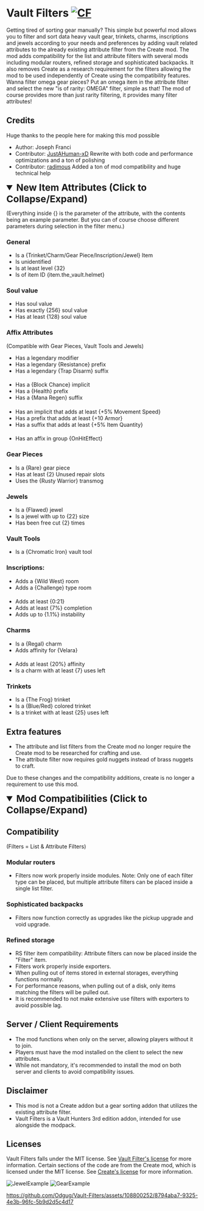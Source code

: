 # Vault Filters <a href="https://www.curseforge.com/minecraft/mc-mods/vault-filters"><img src="http://cf.way2muchnoise.eu/952507.svg" alt="CF"></a>
Getting tired of sorting gear manually? This simple but powerful mod allows you to filter and sort data heavy vault gear,
trinkets, charms, inscriptions and jewels according to your needs and preferences by adding vault related attributes to
the already existing attribute filter from the Create mod. The mod adds compatibility for the list and attribute filters
with several mods including modular routers, refined storage and sophisticated backpacks. It also removes Create as a
research requirement for the filters allowing the mod to be used independently of Create using the compatibility features.
Wanna filter omega gear pieces? Put an omega item in the attribute filter and select the new "is of rarity: OMEGA" filter,
simple as that! The mod of course provides more than just rarity filtering, it provides many filter attributes!

## Credits
Huge thanks to the people here for making this mod possible
- Author: Joseph Franci
- Contributor: [JustAHuman-xD](https://github.com/JustAHuman-xD)
Rewrite with both code and performance optimizations and a ton of polishing
- Contributor: [radimous](https://github.com/radimous)
Added a ton of mod compatibility and huge technical help

<details open>
<summary style="font-size: 1.75em; font-weight: bold">
New Item Attributes (Click to Collapse/Expand)
</summary>

(Everything inside {} is the parameter of the attribute, with the contents being an example parameter.
But you can of course choose different parameters during selection in the filter menu.)

### General
- Is a {Trinket/Charm/Gear Piece/Inscription/Jewel} Item
- Is unidentified
- Is at least level {32}
- Is of item ID {item.the_vault.helmet}

### Soul value
- Has soul value
- Has exactly {256} soul value
- Has at least {128} soul value

### Affix Attributes
(Compatible with Gear Pieces, Vault Tools and Jewels)
- Has a legendary modifier
- Has a legendary {Resistance} prefix
- Has a legendary {Trap Disarm} suffix
####
- Has a {Block Chance} implicit
- Has a {Health} prefix
- Has a {Mana Regen} suffix
####
- Has an implicit that adds at least {+5% Movement Speed}
- Has a prefix that adds at least {+10 Armor}
- Has a suffix that adds at least {+5% Item Quantity}
####
- Has an affix in group {OnHitEffect}
### Gear Pieces
- Is a {Rare} gear piece
- Has at least {2} Unused repair slots
- Uses the {Rusty Warrior} transmog

### Jewels
- Is a {Flawed} jewel
- Is a jewel with up to {22} size
- Has been free cut {2} times

### Vault Tools
- Is a {Chromatic Iron} vault tool

### Inscriptions:
- Adds a {Wild West} room
- Adds a {Challenge} type room
####
- Adds at least {0:21}
- Adds at least {7%} completion
- Adds up to {1.1%} instability


### Charms
- Is a {Regal} charm
- Adds affinity for {Velara}
####
- Adds at least {20%} affinity
- Is a charm with at least {7} uses left

### Trinkets
- Is a {The Frog} trinket
- Is a {Blue/Red} colored trinket
- Is a trinket with at least {25} uses left
</details>

## Extra features
- The attribute and list filters from the Create mod no longer require the Create mod to be researched for crafting and use.
- The attribute filter now requires gold nuggets instead of brass nuggets to craft.

Due to these changes and the compatibility additions, create is no longer a requirement to use this mod.

<details open>
<summary style="font-size: 1.75em; font-weight: bold">
Mod Compatibilities (Click to Collapse/Expand)
</summary>

## Compatibility

(Filters = List & Attribute Filters)

### Modular routers
- Filters now work properly inside modules. Note: Only one of each filter type can be placed, but multiple attribute filters can be placed inside a single list filter.

### Sophisticated backpacks
- Filters now function correctly as upgrades like the pickup upgrade and void upgrade.

### Refined storage
- RS filter item compatibility: Attribute filters can now be placed inside the "Filter" item.
- Filters work properly inside exporters.
- When pulling out of items stored in external storages, everything functions normally.
- For performance reasons, when pulling out of a disk, only items matching the filters will be pulled out.
- It is recommended to not make extensive use filters with exporters to avoid possible lag.
</details>

## Server / Client Requirements
- The mod functions when only on the server, allowing players without it to join. 
- Players must have the mod installed on the client to select the new attributes. 
- While not mandatory, it's recommended to install the mod on both server and clients to avoid compatibility issues.

## Disclaimer
- This mod is not a Create addon but a gear sorting addon that utilizes the existing attribute filter.
- Vault Filters is a Vault Hunters 3rd edition addon, intended for use alongside the modpack.

## Licenses
Vault Filters falls under the MIT license. See [Vault Filter's license](https://github.com/Odgug/Vault-Filters/blob/master/LICENSE) for more information.
Certain sections of the code are from the Create mod, which is licensed under the MIT license. See [Create's license](https://github.com/Creators-of-Create/Create/blob/mc1.18/dev/LICENSE) for more information.

![JewelExample](assets/JewelExample.png?raw=true "Jewel Attributes")
![GearExample](assets/GearExample.png?raw=true "Gear Attributes")

https://github.com/Odgug/Vault-Filters/assets/108800252/8794aba7-9325-4e3b-96fc-5b9d2d5c4d17
